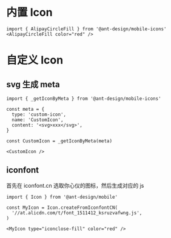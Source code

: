 # 内置 Icon
```tsx | pure
import { AlipayCircleFill } from '@ant-design/mobile-icons'
<AlipayCircleFill color="red" />
```


# 自定义 Icon

## svg 生成 meta

```tsx | pure
import { _getIconByMeta } from '@ant-design/mobile-icons'

const meta = {
  type: 'custom-icon',
  name: 'CustomIcon',
  content: '<svg>xxx</svg>',
}

const CustomIcon = _getIconByMeta(meta)

<CustomIcon />
```

## iconfont

首先在 iconfont.cn 选取你心仪的图标，然后生成对应的 js

```tsx | pure
import { Icon } from '@ant-design/mobile'

const MyIcon = Icon.createFromIconfontCN(
  '//at.alicdn.com/t/font_1511412_ksruzvafwng.js',
)

<MyIcon type="iconclose-fill" color="red" />
```
